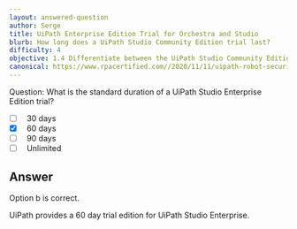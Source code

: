 ```yaml
---
layout: answered-question
author: Serge
title: UiPath Enterprise Edition Trial for Orchestra and Studio
blurb: How long does a UiPath Studio Community Edition trial last?
difficulty: 4
objective: 1.4 Differentiate between the UiPath Studio Community Edition versus the Enterprise Edition
canonical: https://www.rpacertified.com//2020/11/11/uipath-robot-security-isoloation.html
---
```


Question: What is the standard duration of a UiPath Studio Enterprise Edition trial?

- [ ] &nbsp;  30 days
- [x] &nbsp;  60 days
- [ ] &nbsp;  90 days
- [ ] &nbsp;  Unlimited

## Answer

Option b is correct.

UiPath provides a 60 day trial edition for UiPath Studio Enterprise. 
